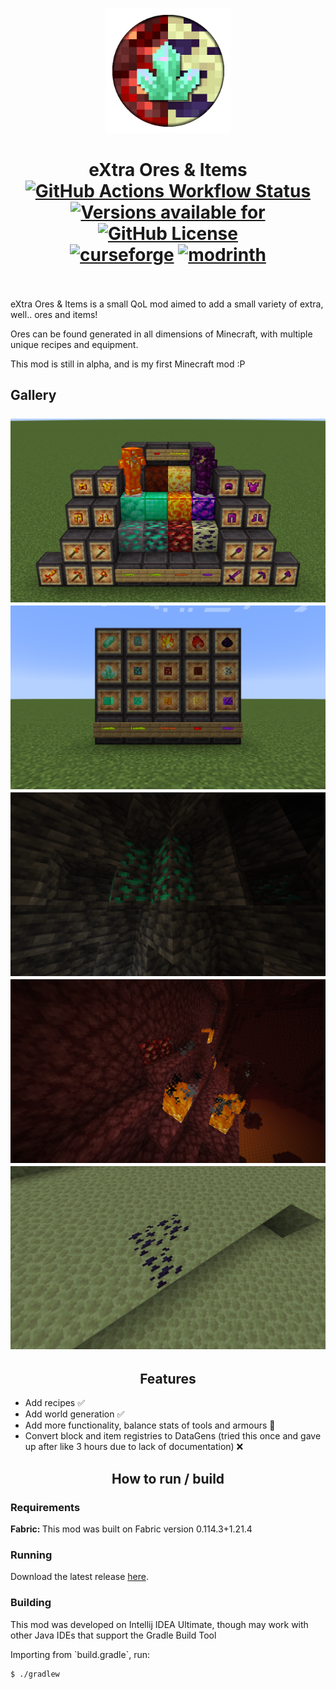 <p align="center"><img src="./preview/icon.png" alt="Logo" width="200"></p>

<h1 align="center">eXtra Ores & Items <br>
    <a href="https://github.com/junyali/extra-ores/actions/workflows/build.yml"><img alt="GitHub Actions Workflow Status" src="https://img.shields.io/github/actions/workflow/status/junyali/extra-ores/build.yml?branch=1.21.4"></a>
    <a href="https://github.com/junyali/extra-ores/releases/"><img alt="Versions available for" src="https://img.shields.io/badge/Available_for-1.21.4_Fabric-rgb(255%2C0%2C0)"></a>
    <a href="https://github.com/junyali/extra-ores/blob/master/LICENSE"><img alt="GitHub License" src="https://img.shields.io/github/license/junyali/extra-ores"></a>
    <br>
    <a href="https://www.curseforge.com/minecraft/mc-mods/extra-ores-items"><img alt="curseforge" height="28" src="https://cdn.jsdelivr.net/npm/@intergrav/devins-badges@2/assets/compact/available/curseforge_vector.svg"></a>
    <a href="https://modrinth.com/mod/extra-ores-items"><img alt="modrinth" height="28" src="https://cdn.jsdelivr.net/npm/@intergrav/devins-badges@2/assets/compact/available/modrinth_vector.svg"></a>
    <br><br>
</h1>

<p>eXtra Ores & Items is a small QoL mod aimed to add a small variety of extra, well.. ores and items!</p>
<p>Ores can be found generated in all dimensions of Minecraft, with multiple unique recipes and equipment.</p>
<p>This mod is still in alpha, and is my first Minecraft mod :P</p>

<h2>Gallery <br><br>
    <img alt="Main Showcase" src="./preview/demo_main.png">
    <img alt="Items" src="./preview/demo_items.png">
    <img alt="Luminitite Ores" src="./preview/demo_luminitite.png">
    <img alt="Infernium Ores" src="./preview/demo_infernium.png">
    <img alt="Voidium Ores" src="./preview/demo_voidium.png">
    <br>
</h2>

<h2 align="center">Features <br></h2>
<ul>
    <li>Add recipes ✅</li>
    <li>Add world generation ✅</li>
    <li>Add more functionality, balance stats of tools and armours 🔨</li>
    <li>Convert block and item registries to DataGens (tried this once and gave up after like 3 hours due to lack of documentation) ❌</li>
</ul>

<h2 align="center">How to run / build <br></h2>
<h3>Requirements</h3>
<p><b>Fabric: </b>This mod was built on Fabric version 0.114.3+1.21.4</p>
<h3>Running</h3>
<p>Download the latest release <a href="https://github.com/junyali/extra-ores/releases">here</a>.</p>
<h3>Building</h3>
<p>This mod was developed on Intellij IDEA Ultimate, though may work with other Java IDEs that support the Gradle Build Tool</p>
<p>Importing from `build.gradle`, run:</p>

```console
$ ./gradlew
```
